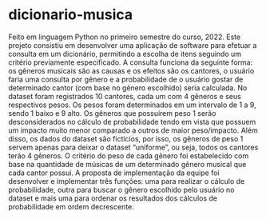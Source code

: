 # dicionario-musica
Feito em linguagem Python no primeiro semestre do curso, 2022. Este projeto consistiu em desenvolver uma aplicação de software para efetuar a consulta em um dicionário, permitindo a escolha de itens seguindo um critério previamente especificado. A consulta funciona da seguinte forma: os gêneros musicais são as causas e os efeitos são os cantores, o usuário faria uma consulta por gênero e a probabilidade de o usuário gostar de determinado cantor (com base no gênero escolhido) seria calculada. No dataset foram registrados 10 cantores, cada um com 4 gêneros e seus respectivos pesos. Os pesos foram determinados em um intervalo de 1 a 9, sendo 1 baixo e 9 alto. Os gêneros que possuírem peso 1 serão desconsiderados no cálculo de probabilidade tendo em vista que possuem um impacto muito menor comparado a outros de maior peso/impacto. Além disso, os dados do dataset são fictícios, por isso, os gêneros de peso 1 servem apenas para deixar o dataset “uniforme”, ou seja, todos os cantores terão 4 gêneros. O critério do peso de cada gênero foi estabelecido com base na quantidade de músicas de um determinado gênero musical que cada cantor possui. 
A proposta de implementação da equipe foi desenvolver e implementar três funções: uma para realizar o cálculo de probabilidade, outra para buscar o gênero escolhido pelo usuário no dataset e mais uma para ordenar os resultados dos cálculos de probabilidade em ordem decrescente.
